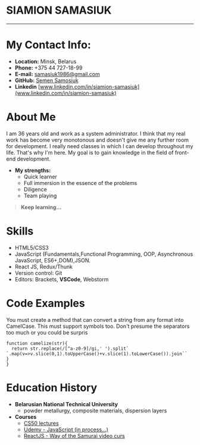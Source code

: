 # SIAMION SAMASIUK

---
# My Contact Info:

* **Location:** Minsk, Belarus 
* **Phone:** +375 44 727-18-99
* **E-mail:** [samasiuk1986@gmail.com](samasiuk1986@gmail.com)
* **GitHub:** [Semen Samosiuk](https://github.com/semmi1986)
* **Linkedin** [www.linkedin.com/in/siamion-samasiuk](www.linkedin.com/in/siamion-samasiuk)

# About Me
I am 36 years old and work as a system administrator. I think that my real work has become very monotonous and doesn't give me any further room for development. I really need classes in which I can develop throughout my life. That's why I'm here. My goal is to gain knowledge in the field of front-end development.

* **My strengths:**
    * Quick learner
    * Full immersion in the essence of the problems
    * Diligence
    * Team playing

> **Keep learning...**

# Skills

* HTML5/CSS3
* JavaScript (Fundamentals,Functional Programming, OOP, Asynchronous JavaScript, ES6+,DOM),JSON.
* React JS, Redux/Thunk
* Version control: Git
* Editors: Brackets, **VSCode**, Webstorm

# Code Examples
You must create a method that can convert a string from any format into CamelCase. This must support symbols too.
Don't presume the separators too much or you could be surpris
```
function camelize(str){
  return str.replace(/[^a-z0-9]/gi,' ').split` `.map(v=>v.slice(0,1).toUpperCase()+v.slice(1).toLowerCase()).join``
}
}
```
# Education History

* **Belarusian National Technical University**
    * powder metallurgy, composite materials, dispersion layers
* **Courses**
    * [CS50 lectures](https://www.youtube.com/channel/UCcabW7890RKJzL968QWEykA)
    * [Udemy - JavaScript (in process...)](https://www.udemy.com/course/javascript_full/)
	 * [ReactJS - Way of the Samurai video curs](https://www.youtube.com/playlist?list=PLcvhF2Wqh7DNVy1OCUpG3i5lyxyBWhGZ8)
